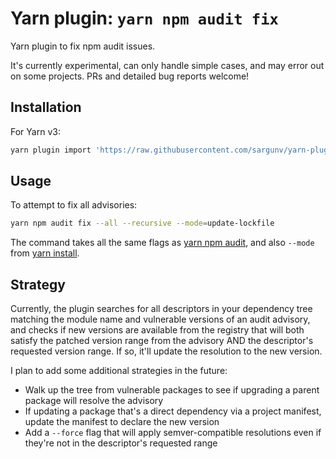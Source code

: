 # Yarn plugin: `yarn npm audit fix`

Yarn plugin to fix npm audit issues.

It's currently experimental, can only handle simple cases, and may error out on
some projects. PRs and detailed bug reports welcome!

## Installation

For Yarn v3:

```sh
yarn plugin import 'https://raw.githubusercontent.com/sargunv/yarn-plugin-npm-audit-fix/yarn-v3/bundles/%40yarnpkg/plugin-npm-audit-fix.js'
```

## Usage

To attempt to fix all advisories:

```sh
yarn npm audit fix --all --recursive --mode=update-lockfile
```

The command takes all the same flags as
[yarn npm audit](https://yarnpkg.com/cli/npm/audit), and also `--mode` from
[yarn install](https://yarnpkg.com/cli/install).

## Strategy

Currently, the plugin searches for all descriptors in your dependency tree
matching the module name and vulnerable versions of an audit advisory, and
checks if new versions are available from the registry that will both satisfy
the patched version range from the advisory AND the descriptor's requested
version range. If so, it'll update the resolution to the new version.

I plan to add some additional strategies in the future:

- Walk up the tree from vulnerable packages to see if upgrading a parent package
  will resolve the advisory
- If updating a package that's a direct dependency via a project manifest,
  update the manifest to declare the new version
- Add a `--force` flag that will apply semver-compatible resolutions even if
  they're not in the descriptor's requested range
